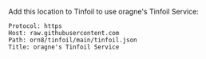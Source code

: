 Add this location to Tinfoil to use oragne's Tinfoil Service:

```
Protocol: https
Host: raw.githubusercontent.com
Path: orn8/tinfoil/main/tinfoil.json
Title: oragne's Tinfoil Service
```
